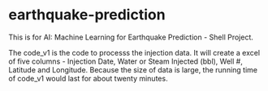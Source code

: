 # earthquake-prediction
This is for AI: Machine Learning for Earthquake Prediction - Shell Project. 

The code_v1 is the code to processs the injection data. 
It will create a excel of five columns - Injection Date, Water or Steam Injected (bbl), Well #, Latitude and Longitude.
Because the size of data is large, the running time of code_v1 would last for about twenty minutes.

